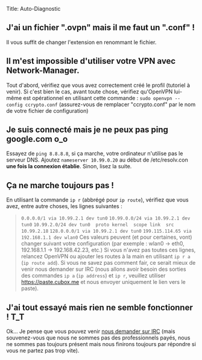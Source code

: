 Title: Auto-Diagnostic

J'ai un fichier ".ovpn" mais il me faut un ".conf" !
--------
Il vous suffit de changer l'extension en renommant le fichier.

Il m'est impossible d'utiliser votre VPN avec Network-Manager.
--------
Tout d'abord, vérifiez que vous avez correctement créé le profil (tutoriel à venir).
Si c'est bien le cas, avant toute chose, vérifiez qu'OpenVPN lui-même est opérationnel en utilisant cette commande :
`sudo openvpn --config ccrypto.conf`
(assurez-vous de remplacer "ccrypto.conf" par le nom de votre fichier de configuration)

Je suis connecté mais je ne peux pas ping google.com o_o
--------
Essayez de `ping 8.8.8.8`, si ça marche, votre ordinateur n'utilise pas le serveur DNS. Ajoutez `nameserver 10.99.0.20` au début de /etc/resolv.con **une fois la connexion établie**. Sinon, lisez la suite.

Ça ne marche toujours pas !
--------
En utilisant la commande `ip r` (abbrégé pour `ip route`), vérifiez que vous avez, entre autre choses, les lignes suivantes :
> `0.0.0.0/1 via 10.99.2.1 dev tun0`
> `10.99.0.0/24 via 10.99.2.1 dev tun0`
> `10.99.2.0/24 dev tun0  proto kernel  scope link  src 10.99.2.18`
> `128.0.0.0/1 via 10.99.2.1 dev tun0`
> `199.115.114.65 via 192.168.1.1 dev wlan0`
Ces valeurs peuvent (et pour certaines, vont) changer suivant votre configuration (par exemple : wlan0 → eth0, 192.168.1.1 → 192.168.42.23, etc.)
Si vous n'avez pas toutes ces lignes, relancez OpenVPN ou ajouter les routes à la main en utilisant `ip r a` (`ip route add`). Si vous ne savez pas comment fair, ce serait mieux de venir nous demander sur IRC (nous allons avoir besoin des sorties des commandes `ip a` (`ip address`) et `ip r`, veuillez utiliser https://paste.cubox.me et nous envoyer uniquement le lien vers le paste).

J'ai tout essayé mais rien ne semble fonctionner ! T_T
---------
Ok… Je pense que vous pouvez venir [nous demander sur IRC](https://kiwiirc.com/client/chat.freenode.net/?nick=ccvpn|?&theme=cli#ccrypto) (mais souvenez-vous que nous ne sommes pas des professionnels payés, nous ne sommes pas toujours présent mais nous finirons toujours par répondre si vous ne partez pas trop vite).

